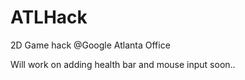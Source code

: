 ATLHack
=======

2D Game hack @Google Atlanta Office

Will work on adding health bar and mouse input soon..
